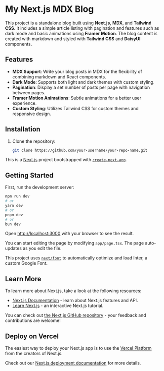 # My Next.js MDX Blog

This project is a standalone blog built using **Next.js**, **MDX**, and **Tailwind CSS**. It includes a simple article listing with pagination and features such as dark mode and basic animations using **Framer Motion**. The blog content is created with markdown and styled with **Tailwind CSS** and **DaisyUI** components.

## Features

- **MDX Support**: Write your blog posts in MDX for the flexibility of combining markdown and React components.
- **Dark Mode**: Supports both light and dark themes with custom styling.
- **Pagination**: Display a set number of posts per page with navigation between pages.
- **Framer Motion Animations**: Subtle animations for a better user experience.
- **Custom Styling**: Utilizes Tailwind CSS for custom themes and responsive design.

## Installation

1. Clone the repository:

   ```bash
   git clone https://github.com/your-username/your-repo-name.git


This is a [Next.js](https://nextjs.org/) project bootstrapped with [`create-next-app`](https://github.com/vercel/next.js/tree/canary/packages/create-next-app).

## Getting Started

First, run the development server:

```bash
npm run dev
# or
yarn dev
# or
pnpm dev
# or
bun dev
```

Open [http://localhost:3000](http://localhost:3000) with your browser to see the result.

You can start editing the page by modifying `app/page.tsx`. The page auto-updates as you edit the file.

This project uses [`next/font`](https://nextjs.org/docs/basic-features/font-optimization) to automatically optimize and load Inter, a custom Google Font.

## Learn More

To learn more about Next.js, take a look at the following resources:

- [Next.js Documentation](https://nextjs.org/docs) - learn about Next.js features and API.
- [Learn Next.js](https://nextjs.org/learn) - an interactive Next.js tutorial.

You can check out [the Next.js GitHub repository](https://github.com/vercel/next.js/) - your feedback and contributions are welcome!

## Deploy on Vercel

The easiest way to deploy your Next.js app is to use the [Vercel Platform](https://vercel.com/new?utm_medium=default-template&filter=next.js&utm_source=create-next-app&utm_campaign=create-next-app-readme) from the creators of Next.js.

Check out our [Next.js deployment documentation](https://nextjs.org/docs/deployment) for more details.
